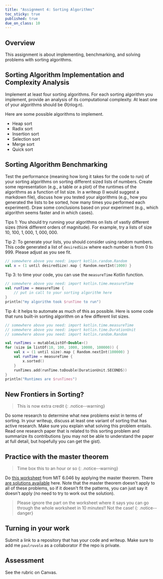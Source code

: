 ```yaml
---
title: "Assignment 4: Sorting Algorithms"
toc_sticky: true
published: true
due_on_class: 10
---
```


## Overview

This assignment is about implementing, benchmarking, and solving problems with sorting algorithms.

## Sorting Algorithm Implementation and Complexity Analysis

Implement at least four sorting algorithms.  For each sorting algorithm you implement, provide an analysis of its computational complexity.  At least one of your algorithms should be $\Theta(n \log n)$.

Here are some possible algorithms to implement.
* Heap sort
* Radix sort
* Insertion sort
* Selection sort
* Merge sort
* Quick sort


## Sorting Algorithm Benchmarking

Test the performance (meaning how long it takes for the code to run) of your sorting algorithms on sorting different sized lists of numbers.  Create some representation (e.g., a table or a plot) of the runtimes of the algorithms as a function of list size.  In a writeup (I would suggest a markdown file), discuss how you tested your algorithms (e.g., how you generated the lists to be sorted, how many times you performed each experiment).  Draw some conclusions based on your experiment (e.g., which algorithm seems faster and in which cases).

Tips 1: You should try running your algorithms on lists of vastly different sizes (think different orders of magnitude).  For example, try a lists of size $10$, $100$, $1,000$, $1,000,000$.

Tip 2: To generate your lists, you should consider using random numbers.  This code generated a list of ``desiredSize`` where each number is from 0 to 999.  Please adjust as you see fit.

```kotlin
// somewhere above you need: import kotlin.random.Random
val x = (1 until desiredSize).map { Random.nextInt(1000) }
```

Tip 3: to time your code, you can use the ``measureTime`` Kotlin function.
```kotlin
// somewhere above you need: import kotlin.time.measureTime
val runTime = measureTime {
    // put in call to your sorting algorithm here
}
println("my algorithm took $runTime to run")
```

Tip 4: it helps to automate as much of this as possible.  Here is some code that runs built-in sorting algorithm on a few different list sizes.
```kotlin
// somewhere above you need: import kotlin.time.measureTime
// somewhere above you need: import kotlin.time.DurationUnit
// somewhere above you need: import kotlin.random.Random

val runTimes = mutableListOf<Double>()
for (size in listOf(10, 100, 1000, 10000, 100000)) {
    val x = (1 until size).map { Random.nextInt(100000) }
    val runTime = measureTime {
        x.sorted()
    }
    runTimes.add(runTime.toDouble(DurationUnit.SECONDS))
}
println("Runtimes are $runTimes")
```



## New Frontiers in Sorting?

> This is now extra credit
{: .notice--warning}

Do some research to determine what new problems exist in terms of sorting.  In your writeup, discuss at least one variant of sorting that has active research.  Make sure you explain what solving this problem entails.  Read one research paper that is related to this sorting problem and summarize its contributions (you may not be able to understand the paper at full detail, but hopefully you can get the gist).

## Practice with the master theorem

> Time box this to an hour or so
{: .notice--warning}

Do [this worksheet](https://courses.csail.mit.edu/6.046/spring02/handouts/master.pdf) from MIT 6.046 by applying the master theorem.  There [are solutions available](https://courses.csail.mit.edu/6.046/spring02/handouts/mastersol.pdf) here.  Note that the master theorem doesn't apply to all of these problems, so if it doesn't fit the patterns, you can just say it doesn't apply (no need to try to work out the solution).

> Please ignore the part on the worksheet where it says you can go through the whole worksheet in 10 minutes!! Not the case!
{: .notice--danger}


## Turning in your work

Submit a link to a repository that has your code and writeup.  Make sure to add me ``paulruvolo`` as a collaborator if the repo is private.

## Assessment

See the rubric on Canvas.
